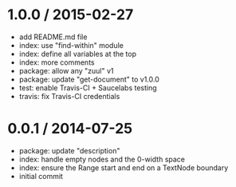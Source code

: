 
1.0.0 / 2015-02-27
==================

  * add README.md file
  * index: use "find-within" module
  * index: define all variables at the top
  * index: more comments
  * package: allow any "zuul" v1
  * package: update "get-document" to v1.0.0
  * test: enable Travis-CI + Saucelabs testing
  * travis: fix Travis-CI credentials

0.0.1 / 2014-07-25
==================

  * package: update "description"
  * index: handle empty nodes and the 0-width space
  * index: ensure the Range start and end on a TextNode boundary
  * initial commit

